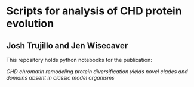 # Scripts for analysis of CHD protein evolution
## Josh Trujillo and Jen Wisecaver
This repository holds python notebooks for the publication:

*CHD chromatin remodeling protein diversification yields novel clades and domains absent in classic model organisms*

